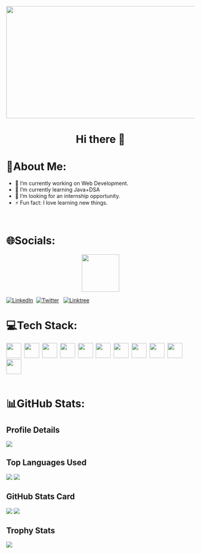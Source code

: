 <div align="center">
  <img src="https://media.giphy.com/media/dWesBcTLavkZuG35MI/giphy.gif" width="600" height="300"/>
</div>
<h1 align="center">
   Hi there 👋 
</h1>

# 💫About Me:

- 🔭 I’m currently working on Web Development.
- 🌱 I’m currently learning Java+DSA
- 👯 I’m looking for an internship opportunity.
- ⚡ Fun fact: I love learning new things.
<br>  
  
# 🌐Socials:
<div id="header" align="center">
  <img src="https://media.giphy.com/media/M9gbBd9nbDrOTu1Mqx/giphy.gif" width="100"/>
</div>

[![LinkedIn](https://img.shields.io/badge/LinkedIn-0077B5?style=for-the-badge&logo=linkedin&logoColor=white)](https://www.linkedin.com/in/abhishek-patil-17b76825a/) &nbsp;[![Twitter](https://img.shields.io/badge/X-000000?style=for-the-badge&logo=x&logoColor=white)](https://twitter.com/aabhishekap_) &nbsp; [![Linktree](https://img.shields.io/badge/linktree-39E09B?style=for-the-badge&logo=linktree&logoColor=white)](https://linktr.ee/aabhishekpatil)
<img src="https://komarev.com/ghpvc/?username=aabhishek-patil&style=flat-square&color=blue" alt=""/>
<br>

# 💻Tech Stack:
<div>
  <img src=https://user-images.githubusercontent.com/25181517/183570228-6a040b9f-3ddf-47a2-a201-743121dac664.png width="40" height="40"/>&nbsp;
  <img src=https://user-images.githubusercontent.com/25181517/192158954-f88b5814-d510-4564-b285-dff7d6400dad.png width="40" height="40"/>&nbsp;
  <img src=https://user-images.githubusercontent.com/25181517/183898674-75a4a1b1-f960-4ea9-abcb-637170a00a75.png width="40" height="40"/>&nbsp;
  <img src=https://user-images.githubusercontent.com/25181517/183898054-b3d693d4-dafb-4808-a509-bab54cf5de34.png width="40" height="40"/>&nbsp;
  <img src=https://user-images.githubusercontent.com/25181517/183890595-779a7e64-3f43-4634-bad2-eceef4e80268.png width="40" height="40"/>&nbsp;
  <img src=https://user-images.githubusercontent.com/25181517/183568594-85e280a7-0d7e-4d1a-9028-c8c2209e073c.png width="40" height="40"/>&nbsp;
  <img src=https://user-images.githubusercontent.com/25181517/117201156-9a724800-adec-11eb-9a9d-3cd0f67da4bc.png width="40" height="40"/>&nbsp;
  <img src=https://user-images.githubusercontent.com/25181517/183423507-c056a6f9-1ba8-4312-a350-19bcbc5a8697.png width="40" height="40"/>&nbsp;
  <img src=https://user-images.githubusercontent.com/25181517/183423775-2276e25d-d43d-4e58-890b-edbc88e915f7.png width="40" height="40"/>&nbsp;
  <img src=https://user-images.githubusercontent.com/25181517/183896128-ec99105a-ec1a-4d85-b08b-1aa1620b2046.png width="40" height="40"/>&nbsp;
  <img src=https://user-images.githubusercontent.com/25181517/182884177-d48a8579-2cd0-447a-b9a6-ffc7cb02560e.png width="40" height="40"/>&nbsp;
</div>
<br>

# 📊GitHub Stats:

## Profile Details 

![](http://github-profile-summary-cards.vercel.app/api/cards/profile-details?username=aabhishek-patil&theme=zenburn)

## Top Languages Used

![](http://github-profile-summary-cards.vercel.app/api/cards/repos-per-language?username=aabhishek-patil&theme=zenburn) ![](http://github-profile-summary-cards.vercel.app/api/cards/most-commit-language?username=aabhishek-patil&theme=zenburn)

## GitHub Stats Card

![](http://github-profile-summary-cards.vercel.app/api/cards/stats?username=aabhishek-patil&theme=zenburn) ![](http://github-profile-summary-cards.vercel.app/api/cards/productive-time?username=aabhishek-patil&theme=zenburn&utcOffset=8)

## Trophy Stats
![](https://github-profile-trophy.vercel.app/?username=aabhishek-patil)

